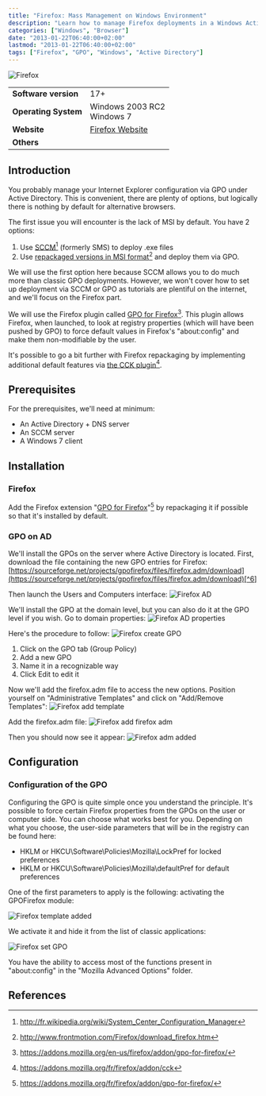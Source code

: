 ```yaml
---
title: "Firefox: Mass Management on Windows Environment"
description: "Learn how to manage Firefox deployments in a Windows Active Directory environment using GPO for Firefox."
categories: ["Windows", "Browser"]
date: "2013-01-22T06:40:00+02:00"
lastmod: "2013-01-22T06:40:00+02:00"
tags: ["Firefox", "GPO", "Windows", "Active Directory"]
---
```


![Firefox](../../static/images/firefox_icon.avif)


|||
|-|-|
| **Software version** | 17+ |
| **Operating System** | Windows 2003 RC2<br />Windows 7 |
| **Website** | [Firefox Website](https://www.mozilla.org) |
| **Others** |  |


## Introduction

You probably manage your Internet Explorer configuration via GPO under Active Directory. This is convenient, there are plenty of options, but logically there is nothing by default for alternative browsers.

The first issue you will encounter is the lack of MSI by default. You have 2 options:

1. Use [SCCM](https://fr.wikipedia.org/wiki/System_Center_Configuration_Manager)[^1] (formerly SMS) to deploy .exe files
2. Use [repackaged versions in MSI format](https://www.frontmotion.com/Firefox/download_firefox.htm)[^2] and deploy them via GPO.

We will use the first option here because SCCM allows you to do much more than classic GPO deployments. However, we won't cover how to set up deployment via SCCM or GPO as tutorials are plentiful on the internet, and we'll focus on the Firefox part.

We will use the Firefox plugin called [GPO for Firefox](https://addons.mozilla.org/en-us/firefox/addon/gpo-for-firefox/)[^3]. This plugin allows Firefox, when launched, to look at registry properties (which will have been pushed by GPO) to force default values in Firefox's "about:config" and make them non-modifiable by the user.

It's possible to go a bit further with Firefox repackaging by implementing additional default features via [the CCK plugin](https://addons.mozilla.org/fr/firefox/addon/cck/)[^4].

## Prerequisites

For the prerequisites, we'll need at minimum:

* An Active Directory + DNS server
* An SCCM server
* A Windows 7 client

## Installation

### Firefox

Add the Firefox extension "[GPO for Firefox](https://addons.mozilla.org/fr/firefox/addon/gpo-for-firefox/)"[^5] by repackaging it if possible so that it's installed by default.

### GPO on AD

We'll install the GPOs on the server where Active Directory is located. First, download the file containing the new GPO entries for Firefox:
[https://sourceforge.net/projects/gpofirefox/files/firefox.adm/download](https://sourceforge.net/projects/gpofirefox/files/firefox.adm/download)[^6]

Then launch the Users and Computers interface:
![Firefox AD](../../static/images/firefox_ad.avif)

We'll install the GPO at the domain level, but you can also do it at the GPO level if you wish. Go to domain properties:
![Firefox AD properties](../../static/images/firefox_ad_properties.avif)

Here's the procedure to follow:
![Firefox create GPO](../../static/images/firefox_create_gpo.avif)

1. Click on the GPO tab (Group Policy)
2. Add a new GPO
3. Name it in a recognizable way
4. Click Edit to edit it

Now we'll add the firefox.adm file to access the new options. Position yourself on "Administrative Templates" and click on "Add/Remove Templates":
![Firefox add template](../../static/images/firefox_add_template.avif)

Add the firefox.adm file:
![Firefox add firefox adm](../../static/images/firefox_add_firefox_adm.avif)

Then you should now see it appear:
![Firefox adm added](../../static/images/firefox_adm_added.avif)

## Configuration

### Configuration of the GPO

Configuring the GPO is quite simple once you understand the principle. It's possible to force certain Firefox properties from the GPOs on the user or computer side. You can choose what works best for you. Depending on what you choose, the user-side parameters that will be in the registry can be found here:

* HKLM or HKCU\Software\Policies\Mozilla\LockPref for locked preferences
* HKLM or HKCU\Software\Policies\Mozilla\defaultPref for default preferences

One of the first parameters to apply is the following: activating the GPOFirefox module:

![Firefox template added](../../static/images/firefox_template_added.avif)

We activate it and hide it from the list of classic applications:

![Firefox set GPO](../../static/images/firefox_set_gpo.avif)

You have the ability to access most of the functions present in "about:config" in the "Mozilla Advanced Options" folder.

## References

[^1]: http://fr.wikipedia.org/wiki/System_Center_Configuration_Manager
[^2]: http://www.frontmotion.com/Firefox/download_firefox.htm
[^3]: https://addons.mozilla.org/en-us/firefox/addon/gpo-for-firefox/
[^4]: https://addons.mozilla.org/fr/firefox/addon/cck
[^5]: https://addons.mozilla.org/fr/firefox/addon/gpo-for-firefox/
[^6]: http://sourceforge.net/projects/gpofirefox/files/firefox.adm/download
